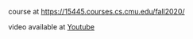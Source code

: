 course at https://15445.courses.cs.cmu.edu/fall2020/

video available at [Youtube](https://www.youtube.com/playlist?list=PLSE8ODhjZXjbohkNBWQs_otTrBTrjyohi)

